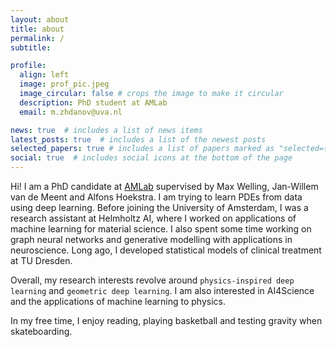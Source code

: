 ```yaml
---
layout: about
title: about
permalink: /
subtitle:

profile:
  align: left
  image: prof_pic.jpeg
  image_circular: false # crops the image to make it circular
  description: PhD student at AMLab
  email: m.zhdanov@uva.nl

news: true  # includes a list of news items
latest_posts: true  # includes a list of the newest posts
selected_papers: true # includes a list of papers marked as "selected={true}"
social: true  # includes social icons at the bottom of the page
---
```


Hi! I am a PhD candidate at [AMLab](http://amlab.science.uva.nl/) supervised by Max Welling, Jan-Willem van de Meent and Alfons Hoekstra. I am trying to learn PDEs from data using deep learning. Before joining the University of Amsterdam, I was a research assistant at Helmholtz AI, where I worked on applications of machine learning for material science. I also spent some time working on graph neural networks and generative modelling with applications in neuroscience. Long ago, I developed statistical models of clinical treatment at TU Dresden.

Overall, my research interests revolve around `physics-inspired deep learning` and `geometric deep learning`. I am also interested in AI4Science and the applications of machine learning to physics.

In my free time, I enjoy reading, playing basketball and testing gravity when skateboarding.